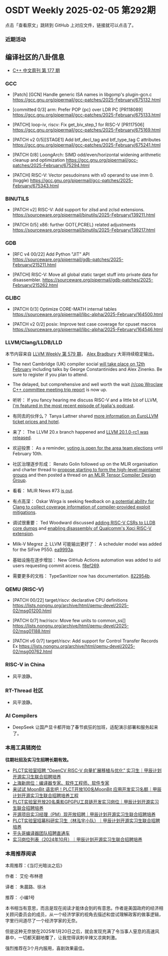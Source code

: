 # OSDT Weekly 2025-02-05 第292期

点击「查看原文」跳转到 GitHub 上对应文件，链接就可以点击了。

### 近期活动

## 编译社区的八卦信息

- [C++ 中文周刊 第 177 期](https://mp.weixin.qq.com/s/BgE5ErrWtOrCp2xlcdfkXA) 

### GCC

- [Patch] [GCN] Handle generic ISA names in libgomp's plugin-gcn.c
    https://gcc.gnu.org/pipermail/gcc-patches/2025-February/675132.html

- [committed 0/3] arm: Prefer POP {pc} over LDR PC [PR118089]
    https://gcc.gnu.org/pipermail/gcc-patches/2025-February/675133.html

- [PATCH] loop-iv, riscv: Fix get_biv_step_1 for RISC-V [PR117506]
    https://gcc.gnu.org/pipermail/gcc-patches/2025-February/675169.html

- [PATCH v2 0/5][STAGE1] Add btf_decl_tag and btf_type_tag C attributes
    https://gcc.gnu.org/pipermail/gcc-patches/2025-February/675241.html

- [PATCH 0/8] LoongArch: SIMD odd/even/horizontal widening arithmetic cleanup and optimization
    https://gcc.gnu.org/pipermail/gcc-patches/2025-February/675294.html

- [PATCH] RISC-V: Vector pesudoinsns with x0 operand to use imm 0. (toggle)
    https://gcc.gnu.org/pipermail/gcc-patches/2025-February/675343.html

### BINUTILS

- [PATCH v2] RISC-V: Add support for zilsd and zclsd extensions.
    https://sourceware.org/pipermail/binutils/2025-February/139211.html

- [PATCH 0/5] x86: further GOT{,PCREL} related adjustments
    https://sourceware.org/pipermail/binutils/2025-February/139217.html

### GDB

- [RFC v4 00/22] Add Python "JIT" API
    https://sourceware.org/pipermail/gdb-patches/2025-February/215211.html

- [PATCH] RISC-V: Move all global static target stuff into private data for disassembler.
    https://sourceware.org/pipermail/gdb-patches/2025-February/215262.html

### GLIBC

- [PATCH 0/3] Optimize CORE-MATH internal tables
    https://sourceware.org/pipermail/libc-alpha/2025-February/164500.html

- [PATCH v2 0/2] posix: Improve test case coverage for cpuset macros
    https://sourceware.org/pipermail/libc-alpha/2025-February/164546.html

### LLVM/Clang/LLDB/LLD

本节内容来自 [LLVM Weekly 第 579 期](http://llvmweekly.org/issue/579)，
[Alex Bradbury](https://www.linkedin.com/in/alex-bradbury/) 大哥持续稳定输出。

* The next Cambridge (UK) compiler social [will take place on 12th February](https://discourse.llvm.org/t/compiler-social-feb-12th-at-the-computer-laboratory-cambridge-uk/84394) including talks by George Constantinides and Alex Zinenko. Be sure to register if you plan to attend.

* The delayed, but comprehensive and well worth the wait [/r/cpp Wroclaw C++ committee meeting trip report](https://old.reddit.com/r/cpp/comments/1ienpc7/202411_wroc%C5%82aw_iso_c_committee_trip_report_fifth/) is now up.

* 听听： If you fancy hearing me discuss RISC-V and a little bit of LLVM, [I'm featured in the most recent episode of Igalia's podcast](https://www.igalia.com/chats/riscy).

* 有同去的伙伴么？ Tanya Lattner shared [more information on EuroLLVM ticket prices and hotel](https://discourse.llvm.org/t/2025-eurollvm-updates-hotel-travel-grants-etc/84370).

* 来了： The LLVM 20.x branch happened and [LLVM 20.1.0-rc1 was released](https://discourse.llvm.org/t/llvm-20-1-0-rc1-release/84367).

* 欢迎投票： As a reminder, [voting is open for the area team elections](https://discourse.llvm.org/t/area-team-elections-voting-open/84271) until February 10th.

* 社区治理逐步形成： Renato Golin followed up on the MLIR organisation and charter thread to [propose starting to form the high-level maintainer groups](https://discourse.llvm.org/t/mlir-organization-charter/84118/7) and then posted a thread on [an MLIR Tensor Compiler Design Group](https://discourse.llvm.org/t/mlir-tensor-compiler-design-group/84386).

* 看看： MLIR News #73 [is out](https://discourse.llvm.org/t/mlir-news-73rd-edition-28th-jan-2025/84311).

* 有点高深： Oskar Wirga is seeking feedback on [a potential ability for Clang to collect coverage information of compiler-provided exploit mitigations](https://discourse.llvm.org/t/rfc-implement-analysis-for-exploit-mitigation-coverage/84326).

* 调试很重要： Ted Woodward discussed [adding RISC-V CSRs to LLDB core dumps](https://discourse.llvm.org/t/add-risc-v-csrs-to-core-dumps/84348) and [enabling disassembly of Qualcomm's Xqci RISC-V extension](https://discourse.llvm.org/t/enabling-disassembly-for-new-xqci-riscv-32-extension/84347).

* Milk-V Megrez 上 LLVM 可能输出更好了： A scheduler model was added for the SiFive P550.
  [ea9993a](https://github.com/llvm/llvm-project/commit/ea9993a9a350).

* 基础设施在逐步增加： New GitHub Actions automation was added to aid users requesting commit access. [f8ef269](https://github.com/llvm/llvm-project/commit/f8ef2699d860).

* 需要更多的文档： TypeSanitizer now has documentation.
  [822954b](https://github.com/llvm/llvm-project/commit/822954b4a977).

### QEMU (RISC-V)

- [PATCH 00/22] target/riscv: declarative CPU definitions
    https://lists.nongnu.org/archive/html/qemu-devel/2025-02/msg01200.html

- [PATCH 0/7] hw/riscv: Move few units to common_ss[]
    https://lists.nongnu.org/archive/html/qemu-devel/2025-02/msg01188.html

- [PATCH v6 0/7] target/riscv: Add support for Control Transfer Records Ex
    https://lists.nongnu.org/archive/html/qemu-devel/2025-02/msg00762.html

### RISC-V in China

- 风平浪静。

### RT-Thread 社区

- 风平浪静。

### AI Compilers

- DeepSeek 让国产显卡都开始了春节疯狂的加班，适配演示部署和服务起来了。

### 本周工具链岗位

**往期社招及实习生招聘长期有效。**

- [PLCT实验室招聘 “OpenCV RISC-V 向量扩展移植与优化” 实习生｜甲辰计划开源实习生联合招聘培养](https://mp.weixin.qq.com/s/NSFIlymcfe_gJBmJXK0Zng)
- [上海新岗位：编译器专家、软件工程师、软件专家](https://mp.weixin.qq.com/s/pX2R3znrPCxdsOLVg9YVXA)
- [来试试 MoonBit 语言吧！PLCT开放100名MoonBit 应用开发实习名额｜甲辰计划开源实习生联合招聘培养工程](https://mp.weixin.qq.com/s/VUwXNvYzharpK6Aou4hssw)
- [PLCT实验室开放20名乘影GPGPU工具链开发实习岗位｜甲辰计划开源实习生联合招聘培养](https://mp.weixin.qq.com/s/DalDbZYiP2IFALvB2Wwb6w)
- [开源项目实习经理（PM）现开放招聘｜甲辰计划开源实习生联合招聘培养](https://mp.weixin.qq.com/s/9uIxvaMOVjsbcGjHbidvgg)
- [PLCT实验室招募科研实习生（林泓宇小队）｜甲辰计划开源实习生联合招聘培养](https://mp.weixin.qq.com/s/8XtWlfBF9RxUoUCHskQpPw)
- [平头哥编译器团队招聘直通车](https://mp.weixin.qq.com/s/fRFWolihmi05hTuBvI8u2g)
- [实习岗位列表（2024年10月）｜甲辰计划开源实习生联合招聘培养](https://mp.weixin.qq.com/s/UCcsvhw6Kxw3EQOd0JVlUg)

### 本周推荐阅读

本周推荐：《当灯光暗淡之后》

作者： 艾伦·布林德

译者： 朱晨路、徐冰

推荐： 小编1号

本书相当有意思，而且是现在阅读才能体会到的有意思。作者是美国政府的经济相关顾问委员会的成员，从一个经济学家的视角去描述和尝试理解政客的做事逻辑，字里行间道尽了一个经济学家的无奈。

但是这种无奈放在2025年1月20日之后，就会发现充满了令当事人窒息的高速风暴中，一切都天翻地覆了，让我觉得讽刺辛辣又凉爽刺激。

强烈推荐在3个月内服用，喜剧效果最佳。
